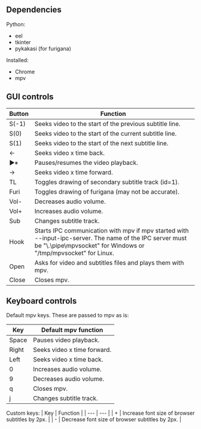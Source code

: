 ## Dependencies ##
Python:
* eel
* tkinter
* pykakasi (for furigana)

Installed:
* Chrome
* mpv

## GUI controls ##
| Button | Function |
| --- | --- |
| S(-1) | Seeks video to the start of the previous subtitle line. |
| S(0) | Seeks video to the start of the current subtitle line. |
| S(1) | Seeks video to the start of the next subtitle line. |
| <- | Seeks video x time back. |
| ▶⏸ | Pauses/resumes the video playback. |
| -> | Seeks video x time forward. |
| TL | Toggles drawing of secondary subtitle track (id=1). |
| Furi | Toggles drawing of furigana (may not be accurate). |
| Vol- | Decreases audio volume. |
| Vol+ | Increases audio volume. |
| Sub | Changes subtitle track. |
| Hook | Starts IPC communication with mpv if mpv started with --input-ipc-server. The name of the IPC server must be "\\.\pipe\mpvsocket" for Windows or "/tmp/mpvsocket" for Linux.|
| Open | Asks for video and subtitles files and plays them with mpv. |
| Close | Closes mpv. |

## Keyboard controls ##

Default mpv keys. These are passed to mpv as is:

| Key | Default mpv function |
| --- | --- |
| Space | Pauses video playback. |
| Right | Seeks video x time forward. |
| Left | Seeks video x time back. |
| 0 | Increases audio volume. |
| 9 | Decreases audio volume. |
| q | Closes mpv. |
| j | Changes subtitle track. |

Custom keys:
| Key | Function |
| --- | --- |
| + | Increase font size of browser subtitles by 2px. |
| - | Decrease font size of browser subtitles by 2px. |
